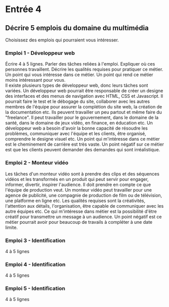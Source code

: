 # Entrée 4
## Décrire 5 emplois du domaine du multimédia
Choisissez des emplois qui pourraient vous intéresser. 

### Emploi 1 - Développeur web
Écrire 4 à 5 lignes. Parler des tâches reliées à l'emploi. Expliquer où ces personnes travaillent. Décrire les qualités requises pour pratiquer ce métier. Un point qui vous intéresse dans ce métier. Un point qui rend ce métier moins intéressant pour vous.  
Il existe plusieurs types de développeur web, donc leurs tâches sont variées. Un développeur web pourrait être responsable de créer un designe des interfaces et des menus de navigation avec HTML, CSS et Javascript. Il pourrait faire le test et le débogage du site, collaborer avec les autres membres de l'équipe pour assurer la complétion du site web, la création de la documentation etc. Ils peuvent travailler un peu partout et même faire du "freelance". Il peut travailler pour le gouvernement, dans le domaine de la santé, dans le domaine de jeux vidéo, en finance, en éducation etc. Un développeur web a besoin d'avoir la bonne capacité de résoudre les problèmes, communiquer avec l'équipe et les clients, être organisé, comprendre le designe visuel etc. Un point qui m'intéresse dans ce métier est le cheminement de carrière est très vaste. Un point négatif sur ce métier est que les clients peuvent demander des demandes qui sont irréalistique.

### Emploi 2 - Monteur vidéo
Les tâches d'un monteur vidéo sont à prendre des clips et des séquences vidéos et les transformés en un produit qui peut servir pour engager, informer, divertir, inspirer l'audience. Il doit prendre en compte ce que l'équipe de production veut. Un monteur vidéo peut travailler pour une agence de publicité, une compagnie de production de film ou de télévision, une platforme en ligne etc. Les qualités requises sont la créativités, l'attention aux détails, l'organisation, être capable de communiquer avec les autre équipes etc. Ce qui m'intéresse dans métier est la possibilité d'être créatif pour transmettre un message à un audience. Un point négatif est ce métier pourrait avoir pour beaucoup de travails à compléter à une date limite.

### Emploi 3 - Identification
4 à 5 lignes 

### Emploi 4 - Identification
4 à 5 lignes

### Emploi 5 - Identification
4 à 5 lignes


